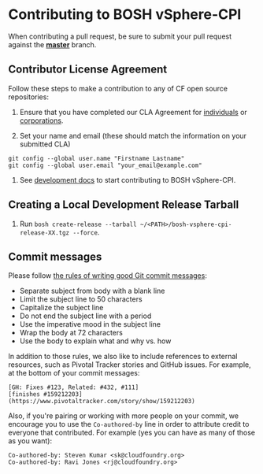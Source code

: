 # Contributing to BOSH vSphere-CPI

When contributing a pull request, be sure to submit your pull request against
the [**master**](https://github.com/cloudfoundry-incubator/bosh-vsphere-cpi-release/tree/master) branch. 

## Contributor License Agreement

Follow these steps to make a contribution to any of CF open source repositories:

1. Ensure that you have completed our CLA Agreement for
   [individuals](http://cloudfoundry.org/pdfs/CFF_Individual_CLA.pdf) or
   [corporations](http://cloudfoundry.org/pdfs/CFF_Corporate_CLA.pdf).

1. Set your name and email (these should match the information on your submitted
   CLA)

```
git config --global user.name "Firstname Lastname"
git config --global user.email "your_email@example.com"
```

1. See [development docs](README.md) to start contributing to BOSH vSphere-CPI.

## Creating a Local Development Release Tarball

1. Run `bosh create-release --tarball ~/<PATH>/bosh-vsphere-cpi-release-XX.tgz --force`.

## Commit messages

Please follow [the rules of writing good Git commit
messages](https://chris.beams.io/posts/git-commit/#seven-rules):

- Separate subject from body with a blank line
- Limit the subject line to 50 characters
- Capitalize the subject line
- Do not end the subject line with a period
- Use the imperative mood in the subject line
- Wrap the body at 72 characters
- Use the body to explain what and why vs. how

In addition to those rules, we also like to include references to external
resources, such as Pivotal Tracker stories and GitHub issues. For example, at
the bottom of your commit messages:

```
[GH: Fixes #123, Related: #432, #111]
[finishes #159212203](https://www.pivotaltracker.com/story/show/159212203)
```

Also, if you're pairing or working with more people on your commit, we encourage
you to use the `Co-authored-by` line in order to attribute credit to everyone
that contributed. For example (yes you can have as many of those as you want):

```
Co-authored-by: Steven Kumar <sk@cloudfoundry.org>
Co-authored-by: Ravi Jones <rj@cloudfoundry.org>
```
